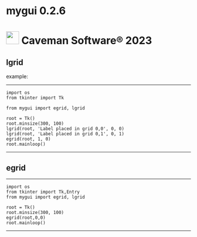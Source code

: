 
# mygui 0.2.6

# <img src="https://raw.githubusercontent.com/Caveman-Software/mygui/main/Icon.png" width="35" height="35">  Caveman Software® 2023

## lgrid

example:

---

    import os
    from tkinter import Tk

    from mygui import egrid, lgrid

    root = Tk()
    root.minsize(300, 100)
    lgrid(root, 'Label placed in grid 0,0', 0, 0)
    lgrid(root, 'Label placed in grid 0,1', 0, 1)
    egrid(root, 1, 0)
    root.mainloop()
---

## egrid

---

    import os
    from tkinter import Tk,Entry
    from mygui import egrid, lgrid

    root = Tk()
    root.minsize(300, 100)
    egrid(root,0,0)
    root.mainloop()

---

